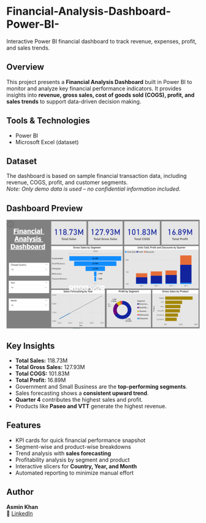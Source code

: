 # Financial-Analysis-Dashboard-Power-BI-
Interactive Power BI financial dashboard to track revenue, expenses, profit, and sales trends.

## Overview
This project presents a **Financial Analysis Dashboard** built in Power BI to monitor and analyze key financial performance indicators. It provides insights into **revenue, gross sales, cost of goods sold (COGS), profit, and sales trends** to support data-driven decision making.

## Tools & Technologies
- Power BI  
- Microsoft Excel (dataset)  

## Dataset
The dashboard is based on sample financial transaction data, including revenue, COGS, profit, and customer segments.  
*Note: Only demo data is used – no confidential information included.*  

## Dashboard Preview
![Dashboard Screenshot](screenshot1.1.png)  

## Key Insights
- **Total Sales:** 118.73M  
- **Total Gross Sales:** 127.93M  
- **Total COGS:** 101.83M  
- **Total Profit:** 16.89M  
- Government and Small Business are the **top-performing segments**.  
- Sales forecasting shows a **consistent upward trend**.  
- **Quarter 4** contributes the highest sales and profit.  
- Products like **Paseo and VTT** generate the highest revenue.  

## Features
- KPI cards for quick financial performance snapshot  
- Segment-wise and product-wise breakdowns  
- Trend analysis with **sales forecasting**  
- Profitability analysis by segment and product  
- Interactive slicers for **Country, Year, and Month**  
- Automated reporting to minimize manual effort  


## Author
**Asmin Khan**  
📌 [LinkedIn](https://www.linkedin.com/in/asmin-khan-5a7bb732b/)
